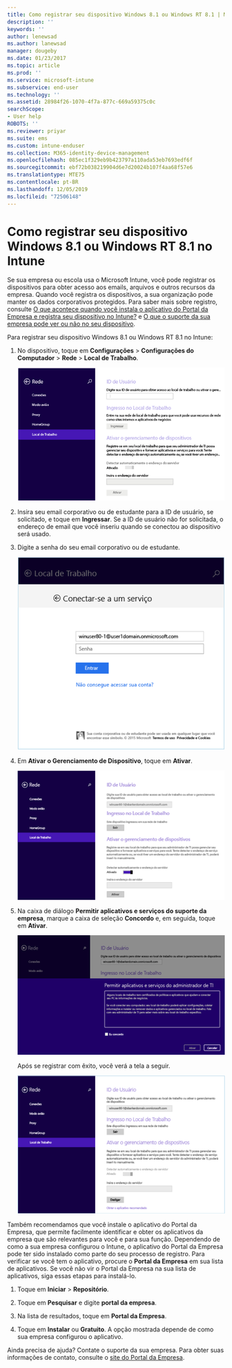 ```yaml
---
title: Como registrar seu dispositivo Windows 8.1 ou Windows RT 8.1 | Microsoft Docs
description: ''
keywords: ''
author: lenewsad
ms.author: lanewsad
manager: dougeby
ms.date: 01/23/2017
ms.topic: article
ms.prod: ''
ms.service: microsoft-intune
ms.subservice: end-user
ms.technology: ''
ms.assetid: 28984f26-1070-4f7a-877c-669a59375c0c
searchScope:
- User help
ROBOTS: ''
ms.reviewer: priyar
ms.suite: ems
ms.custom: intune-enduser
ms.collection: M365-identity-device-management
ms.openlocfilehash: 085ec1f329eb9b423797a110ada53eb7693edf6f
ms.sourcegitcommit: ebf72b038219904d6e7d20024b107f4aa68f57e6
ms.translationtype: MTE75
ms.contentlocale: pt-BR
ms.lasthandoff: 12/05/2019
ms.locfileid: "72506148"
---
```

# <a name="how-to-enroll-your-windows-81-or-windows-rt-81-device-in-intune"></a>Como registrar seu dispositivo Windows 8.1 ou Windows RT 8.1 no Intune  

Se sua empresa ou escola usa o Microsoft Intune, você pode registrar os dispositivos para obter acesso aos emails, arquivos e outros recursos da empresa. Quando você registra os dispositivos, a sua organização pode manter os dados corporativos protegidos. Para saber mais sobre registro, consulte [O que acontece quando você instala o aplicativo do Portal da Empresa e registra seu dispositivo no Intune?](what-happens-if-you-install-the-company-portal-app-and-enroll-your-device-in-intune-windows.md) e [O que o suporte da sua empresa pode ver ou não no seu dispositivo](what-info-can-your-company-see-when-you-enroll-your-device-in-intune.md).  


Para registrar seu dispositivo Windows 8.1 ou Windows RT 8.1 no Intune:  

1. No dispositivo, toque em **Configurações** &gt; **Configurações do Computador** &gt; **Rede** &gt; **Local de Trabalho**.  

    ![nav-to-workplace](./media/W81-1-workplacejoin.png)  

2. Insira seu email corporativo ou de estudante para a ID de usuário, se solicitado, e toque em **Ingressar**. Se a ID de usuário não for solicitada, o endereço de email que você inseriu quando se conectou ao dispositivo será usado.  

3. Digite a senha do seu email corporativo ou de estudante.  


    ![type-password](./media/W81-2-workplacesettings_signin.png)  

4. Em **Ativar o Gerenciamento de Dispositivo**, toque em **Ativar**.  


    ![turn-on-device-management](./media/W81-3-dev-mgt-turn-on.png)  

5. Na caixa de diálogo **Permitir aplicativos e serviços do suporte da empresa**, marque a caixa de seleção **Concordo** e, em seguida, toque em **Ativar**.  


    ![turn-on-allow-apps-services](./media/W81-4-agree-allow-apps-services.png)  

    Após se registrar com êxito, você verá a tela a seguir.  


    ![enrollment-complete](./media/W81-5-enrolled-done.png)

Também recomendamos que você instale o aplicativo do Portal da Empresa, que permite facilmente identificar e obter os aplicativos da empresa que são relevantes para você e para sua função. Dependendo de como a sua empresa configurou o Intune, o aplicativo do Portal da Empresa pode ter sido instalado como parte do seu processo de registro. Para verificar se você tem o aplicativo, procure o **Portal da Empresa** em sua lista de aplicativos. Se você não vir o Portal da Empresa na sua lista de aplicativos, siga essas etapas para instalá-lo.

1. Toque em **Iniciar** &gt; **Repositório**.  

2. Toque em **Pesquisar** e digite **portal da empresa**.  

3. Na lista de resultados, toque em **Portal da Empresa**.  

4. Toque em **Instalar** ou **Gratuito**. A opção mostrada depende de como sua empresa configurou o aplicativo.  

Ainda precisa de ajuda? Contate o suporte da sua empresa. Para obter suas informações de contato, consulte o [site do Portal da Empresa](https://go.microsoft.com/fwlink/?linkid=2010980).  
